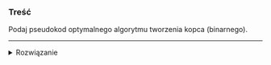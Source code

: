 ### Treść
Podaj pseudokod optymalnego algorytmu tworzenia kopca (binarnego).


------
<details><summary>Rozwiązanie</summary>
<p>
    
```
buduj_szybko():
  dla i od n/2 do 1:
    przesuń_niżej(i)
```
